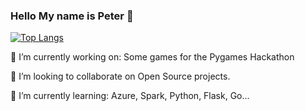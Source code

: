 ### Hello My name is Peter 👋

[![Top Langs](https://github-readme-stats-kasztp.vercel.app/api/top-langs/?layout=compact&langs_count=8&exclude_repo=jupyter_notebooks,github-readme-stats&size_weight=0.5&count_weight=0.5&username=kasztp&theme=highcontrast)](https://github.com/anuraghazra/github-readme-stats)

🔭 I’m currently working on: Some games for the Pygames Hackathon

👯 I’m looking to collaborate on Open Source projects.

🌱 I’m currently learning: Azure, Spark, Python, Flask, Go...
<!--
**kasztp/kasztp** is a ✨ _special_ ✨ repository because its `README.md` (this file) appears on your GitHub profile.

Here are some ideas to get you started:

- 🔭 I’m currently working on: A sourcingtool for recruiters.
- 🌱 I’m currently learning: Python, Flask
- 👯 I’m looking to collaborate on ...
- 🤔 I’m looking for help with ...
- 💬 Ask me about ...
- 📫 How to reach me: ...
- 😄 Pronouns: ...
- ⚡ Fun fact: ...
-->

